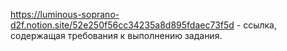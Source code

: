 https://luminous-soprano-d2f.notion.site/52e250f56cc34235a8d895fdaec73f5d - ссылка, содержащая требования к выполнению задания.
